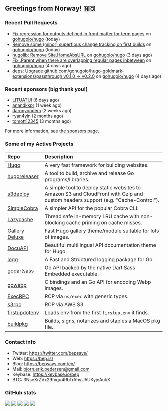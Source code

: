 ## Greetings from Norway! 🇳🇴

### Recent Pull Requests

- [Fix regression for outputs defined in front matter for term pages](https://github.com/gohugoio/hugo/pull/12280) on [gohugoio/hugo](https://github.com/gohugoio/hugo) (today)
- [Remove some (minor) superflous change tracking on first builds](https://github.com/gohugoio/hugo/pull/12279) on [gohugoio/hugo](https://github.com/gohugoio/hugo) (today)
- [hugolib: Remove Site.HomeAbsURL](https://github.com/gohugoio/hugo/pull/12268) on [gohugoio/hugo](https://github.com/gohugoio/hugo) (3 days ago)
- [Fix .Parent when there are overlapping regular pages inbetween](https://github.com/gohugoio/hugo/pull/12265) on [gohugoio/hugo](https://github.com/gohugoio/hugo) (4 days ago)
- [deps: Upgrade github.com/gohugoio/hugo-goldmark-extensions/passthrough v0.1.0 =&gt; v0.2.0](https://github.com/gohugoio/hugo/pull/12264) on [gohugoio/hugo](https://github.com/gohugoio/hugo) (4 days ago)

### Recent sponsors (big thank you!)

- [LITUATUI](https://github.com/LITUATUI) (6 days ago)
- [anandkkpr](https://github.com/anandkkpr) (1 week ago)
- [daronyondem](https://github.com/daronyondem) (2 weeks ago)
- [ryan4yin](https://github.com/ryan4yin) (2 months ago)
- [tomott12345](https://github.com/tomott12345) (3 months ago)

For more information, see [the sponsors page](https://github.com/sponsors/bep/).

### Some of my Active Projects

| Repo  | Description |
| :---------------------------------------- | :------------------------------------------- |
| [Hugo](https://github.com/gohugoio/hugo)|A very fast framework for building websites. |
| [hugoreleaser](https://github.com/gohugoio/hugoreleaser)| A tool to build, archive and release Go programs/libraries.  |
| [s3deploy](https://github.com/bep/s3deploy)| A simple tool to deploy static websites to Amazon S3 and CloudFront with Gzip and custom headers support (e.g. "Cache-Control").|
| [SimpleCobra](https://github.com/bep/simplecobra)|A simpler API for the popular Cobra CLI.|
| [Lazycache](https://github.com/bep/lazycache)| Thread safe in-memory LRU cache with non-blocking cache priming on cache misses.  |
| [Gallery Deluxe](https://github.com/bep/gallerydeluxe)|Fast Hugo gallery theme/module suitable for lots of images.  |
| [DocuAPI](https://github.com/bep/docuapi)| Beautiful multilingual API documentation theme for Hugo.  |
| [logg](https://github.com/bep/logg)| A Fast and Structured logging package for Go.  |
| [godartsass](https://github.com/bep/godartsass)| Go API backed by the native Dart Sass Embedded executable. |
| [gowebp](https://github.com/bep/gowebp)|C bindings and an Go API for encoding Webp images. |
| [ExecRPC](https://github.com/bep/execrpc)|RCP via `os/exec` with generic types.  |
| [s3rpc](https://github.com/bep/s3rpc)|RCP via AWS S3.|
| [firstupdotenv](https://github.com/bep/firstupdotenv)|Loads env from the first `firstup.env` it finds. |
| [buildpkg](https://github.com/bep/buildpkg)| Builds, signs, notarizes and staples a MacOS pkg file. |

### Contact info
- Twitter: https://twitter.com/bepsays/
- Web: https://bep.is/
- Blog: https://bepsays.com/en/
- Mail: bjorn.erik.pedersen@gmail.com
- Keybase: https://keybase.io/bep
- BTC: 3NseXrZVx29fxgu4RbTrAhyU5UKyjeAukX


### GitHub stats

![](https://github-profile-summary-cards.vercel.app/api/cards/profile-details?username=bep&theme=github)
![](https://github-profile-summary-cards.vercel.app/api/cards/repos-per-language?username=bep&theme=github)
![](https://github-profile-summary-cards.vercel.app/api/cards/most-commit-language?username=bep&theme=github)
![](https://github-profile-summary-cards.vercel.app/api/cards/stats?username=bep&theme=github)
![](https://github-profile-summary-cards.vercel.app/api/cards/productive-time?username=bep&theme=github)

